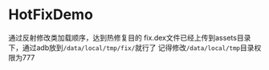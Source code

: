 # HotFixDemo
通过反射修改类加载顺序，达到热修复目的
fix.dex文件已经上传到assets目录下，通过adb放到`/data/local/tmp/fix/`就行了
记得修改`/data/local/tmp`目录权限为777
